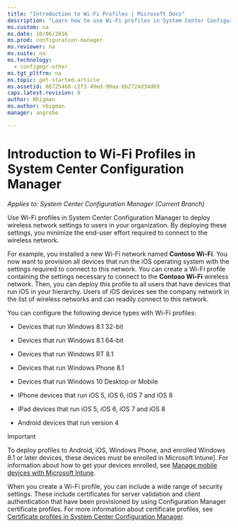 ```yaml
---
title: "Introduction to Wi-Fi Profiles | Microsoft Docs"
description: "Learn how to use Wi-Fi profiles in System Center Configuration Manager to deploy wireless network settings to users in your organization."
ms.custom: na
ms.date: 10/06/2016
ms.prod: configuration-manager
ms.reviewer: na
ms.suite: na
ms.technology:
  - configmgr-other
ms.tgt_pltfrm: na
ms.topic: get-started-article
ms.assetid: 86725460-c2f3-49ed-90aa-6b2724d34d69
caps.latest.revision: 8
author: Nbigmanms.author: nbigmanmanager: angrobe

---
```

# Introduction to Wi-Fi Profiles in System Center Configuration Manager*Applies to: System Center Configuration Manager (Current Branch)*
Use Wi-Fi profiles in System Center Configuration Manager to deploy wireless network settings to users in your organization. By deploying these settings, you minimize the end-user effort required to connect to the wireless network.  

 For example, you installed a new Wi-Fi network named **Contoso Wi-Fi**. You now want to provision all devices that run the iOS operating system with the settings required to connect to this network. You can create a Wi-Fi profile containing the settings necessary to connect to the **Contoso Wi-Fi** wireless network. Then, you can deploy this profile to all users that have devices that run iOS in your hierarchy. Users of iOS devices see the company network in the list of wireless networks and can readily connect to this network.  

 You can configure the following device types with Wi-Fi profiles:  

-   Devices that run Windows 8.1 32-bit  

-   Devices that run Windows 8.1 64-bit  

-   Devices that run Windows RT 8.1  

-   Devices that run Windows Phone 8.1  

-   Devices that run Windows 10 Desktop or Mobile  

-   IPhone devices that run iOS 5, iOS 6, iOS 7 and iOS 8  

-   IPad devices that run iOS 5, iOS 6, iOS 7 and iOS 8  

-   Android devices that run version 4  

> [!IMPORTANT]  
>  To deploy profiles to Android, iOS, Windows Phone, and enrolled Windows 8.1 or later devices, these devices must be enrolled in Microsoft Intune]. For information about how to get your devices enrolled, see [Manage mobile devices with Microsoft Intune](https://technet.microsoft.com/library/dn646962.aspx).  

 When you create a Wi-Fi profile, you can include a wide range of security settings. These include certificates for server validation and client authentication that have been provisioned by using Configuration Manager certificate profiles. For more information about certificate profiles, see [Certificate profiles in System Center Configuration Manager](introduction-to-certificate-profiles.md).  
